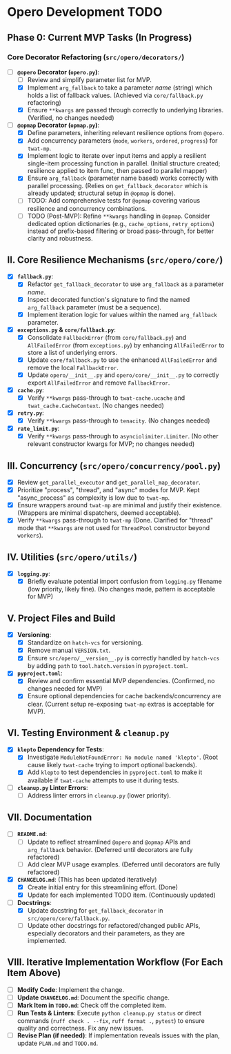# Opero Development TODO

## Phase 0: Current MVP Tasks (In Progress)

### Core Decorator Refactoring (`src/opero/decorators/`)

-   [ ] **`@opero` Decorator (`opero.py`)**:
    -   [ ] Review and simplify parameter list for MVP.
    -   [x] Implement `arg_fallback` to take a parameter *name* (string) which holds a list of fallback values. (Achieved via `core/fallback.py` refactoring)
    -   [x] Ensure `**kwargs` are passed through correctly to underlying libraries. (Verified, no changes needed)
-   [ ] **`@opmap` Decorator (`opmap.py`)**:
    -   [x] Define parameters, inheriting relevant resilience options from `@opero`.
    -   [x] Add concurrency parameters (`mode`, `workers`, `ordered`, `progress`) for `twat-mp`.
    -   [x] Implement logic to iterate over input items and apply a resilient single-item processing function in parallel. (Initial structure created; resilience applied to item func, then passed to parallel mapper)
    -   [x] Ensure `arg_fallback` (parameter name based) works correctly with parallel processing. (Relies on `get_fallback_decorator` which is already updated; structural setup in `@opmap` is done).
    -   [ ] TODO: Add comprehensive tests for `@opmap` covering various resilience and concurrency combinations.
    -   [ ] TODO (Post-MVP): Refine `**kwargs` handling in `@opmap`. Consider dedicated option dictionaries (e.g., `cache_options`, `retry_options`) instead of prefix-based filtering or broad pass-through, for better clarity and robustness.

## II. Core Resilience Mechanisms (`src/opero/core/`)

-   [x] **`fallback.py`**:
    -   [x] Refactor `get_fallback_decorator` to use `arg_fallback` as a parameter *name*.
    -   [x] Inspect decorated function's signature to find the named `arg_fallback` parameter (must be a sequence).
    -   [x] Implement iteration logic for values within the named `arg_fallback` parameter.
-   [x] **`exceptions.py` & `core/fallback.py`**:
    -   [x] Consolidate `FallbackError` (from `core/fallback.py`) and `AllFailedError` (from `exceptions.py`) by enhancing `AllFailedError` to store a list of underlying errors.
    -   [x] Update `core/fallback.py` to use the enhanced `AllFailedError` and remove the local `FallbackError`.
    -   [x] Update `opero/__init__.py` and `opero/core/__init__.py` to correctly export `AllFailedError` and remove `FallbackError`.
-   [x] **`cache.py`**:
    -   [x] Verify `**kwargs` pass-through to `twat-cache.ucache` and `twat_cache.CacheContext`. (No changes needed)
-   [x] **`retry.py`**:
    -   [x] Verify `**kwargs` pass-through to `tenacity`. (No changes needed)
-   [x] **`rate_limit.py`**:
    -   [x] Verify `**kwargs` pass-through to `asynciolimiter.Limiter`. (No other relevant constructor kwargs for MVP; no changes needed)

## III. Concurrency (`src/opero/concurrency/pool.py`)

-   [x] Review `get_parallel_executor` and `get_parallel_map_decorator`.
-   [x] Prioritize "process", "thread", and "async" modes for MVP. Kept "async_process" as complexity is low due to `twat-mp`.
-   [x] Ensure wrappers around `twat-mp` are minimal and justify their existence. (Wrappers are minimal dispatchers, deemed acceptable).
-   [x] Verify `**kwargs` pass-through to `twat-mp` (Done. Clarified for "thread" mode that `**kwargs` are not used for `ThreadPool` constructor beyond `workers`).

## IV. Utilities (`src/opero/utils/`)

-   [x] **`logging.py`**:
    -   [x] Briefly evaluate potential import confusion from `logging.py` filename (low priority, likely fine). (No changes made, pattern is acceptable for MVP)

## V. Project Files and Build

-   [x] **Versioning**:
    -   [x] Standardize on `hatch-vcs` for versioning.
    -   [x] Remove manual `VERSION.txt`.
    -   [x] Ensure `src/opero/__version__.py` is correctly handled by `hatch-vcs` by adding `path` to `tool.hatch.version` in `pyproject.toml`.
-   [x] **`pyproject.toml`**:
    -   [x] Review and confirm essential MVP dependencies. (Confirmed, no changes needed for MVP)
    -   [x] Ensure optional dependencies for cache backends/concurrency are clear. (Current setup re-exposing `twat-mp` extras is acceptable for MVP).

## VI. Testing Environment & `cleanup.py`

-   [x] **`klepto` Dependency for Tests**:
    -   [x] Investigate `ModuleNotFoundError: No module named 'klepto'`. (Root cause likely `twat-cache` trying to import optional backends).
    -   [x] Add `klepto` to test dependencies in `pyproject.toml` to make it available if `twat-cache` attempts to use it during tests.
-   [ ] **`cleanup.py` Linter Errors**:
    -   [ ] Address linter errors in `cleanup.py` (lower priority).

## VII. Documentation

-   [ ] **`README.md`**:
    -   [ ] Update to reflect streamlined `@opero` and `@opmap` APIs and `arg_fallback` behavior. (Deferred until decorators are fully refactored)
    -   [ ] Add clear MVP usage examples. (Deferred until decorators are fully refactored)
-   [x] **`CHANGELOG.md`**: (This has been updated iteratively)
    -   [x] Create initial entry for this streamlining effort. (Done)
    -   [x] Update for each implemented TODO item. (Continuously updated)
-   [ ] **Docstrings**:
    -   [x] Update docstring for `get_fallback_decorator` in `src/opero/core/fallback.py`.
    -   [ ] Update other docstrings for refactored/changed public APIs, especially decorators and their parameters, as they are implemented.

## VIII. Iterative Implementation Workflow (For Each Item Above)

-   [ ] **Modify Code**: Implement the change.
-   [ ] **Update `CHANGELOG.md`**: Document the specific change.
-   [ ] **Mark Item in `TODO.md`**: Check off the completed item.
-   [ ] **Run Tests & Linters**: Execute `python cleanup.py status` or direct commands (`ruff check . --fix`, `ruff format .`, `pytest`) to ensure quality and correctness. Fix any new issues.
-   [ ] **Revise Plan (if needed)**: If implementation reveals issues with the plan, update `PLAN.md` and `TODO.md`.
